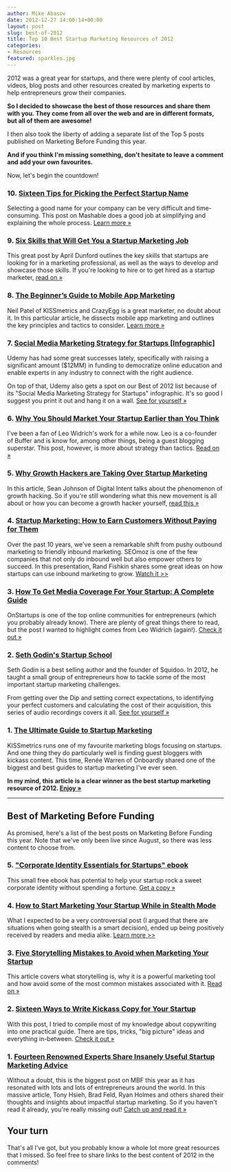 ```yaml
---
author: Mike Abasov
date: 2012-12-27 14:00:14+00:00
layout: post
slug: best-of-2012
title: Top 10 Best Startup Marketing Resources of 2012
categories:
- Resources
featured: sparkles.jpg
---
```



2012 was a great year for startups, and there were plenty of cool articles, videos, blog posts and other resources created by marketing experts to help entrepreneurs grow their companies.

**So I decided to showcase the best of those resources and share them with you. They come from all over the web and are in different formats, but all of them are awesome!**

I then also took the liberty of adding a separate list of the Top 5 posts published on Marketing Before Funding this year.

**And if you think I'm missing something, don't hesitate to leave a comment and add your own favourites.**

Now, let's begin the countdown!

<!-- more -->


### 10. [Sixteen Tips for Picking the Perfect Startup Name](//mashable.com/2012/10/04/startup-naming/)


Selecting a good name for your company can be very difficult and time-consuming. This post on Mashable does a good job at simplifying and explaining the whole process. [Learn more &raquo;](//mashable.com/2012/10/04/startup-naming/)


### 9. [Six Skills that Will Get You a Startup Marketing Job](//www.rocketwatcher.com/blog/2012/04/startup-marketing-job.html)


This great post by April Dunford outlines the key skills that startups are looking for in a marketing professional, as well as the ways to develop and showcase those skills. If you're looking to hire or to get hired as a startup marketer, [read on &raquo;](//www.rocketwatcher.com/blog/2012/04/startup-marketing-job.html)


### 8. [The Beginner’s Guide to Mobile App Marketing](//www.quicksprout.com/2012/05/10/the-beginners-guide-to-mobile-app-marketing/)


Neil Patel of KISSmetrics and CrazyEgg is a great marketer, no doubt about it. In this particular article, he dissects mobile app marketing and outlines the key principles and tactics to consider. [Learn more &raquo;](//www.quicksprout.com/2012/05/10/the-beginners-guide-to-mobile-app-marketing/)


### 7. [Social Media Marketing Strategy for Startups [Infographic]](//www.udemy.com/blog/social-media-marketing-for-startups-infographic/)


Udemy has had some great successes lately, specifically with raising a significant amount ($12MM) in funding to democratize online education and enable experts in any industry to connect with the right audience.

On top of that, Udemy also gets a spot on our Best of 2012 list because of its "Social Media Marketing Strategy for Startups" infographic. It's so good I suggest you print it out and hang it on a wall. [See for yourself &raquo;](//www.udemy.com/blog/social-media-marketing-for-startups-infographic/)


### 6. [Why You Should Market Your Startup Earlier than You Think](//leostartsup.com/2012/07/why-you-should-market-your-startup-earlier-than-you-think/)


I've been a fan of Leo Widrich's work for a while now. Leo is a co-founder of Buffer and is know for, among other things, being a guest blogging superstar. This post, however, is more about strategy than tactics. [Read on &raquo;](//leostartsup.com/2012/07/why-you-should-market-your-startup-earlier-than-you-think/)


### 5. [Why Growth Hackers are Taking Over Startup Marketing](//technori.com/2012/10/2600-up-and-to-the-right-why-growth-hackers-are-taking-over-startup-marketing/)


In this article, Sean Johnson of Digital Intent talks about the phenomenon of growth hacking. So if you're still wondering what this new movement is all about or how you can become a growth hacker yourself, [read this &raquo;](//technori.com/2012/10/2600-up-and-to-the-right-why-growth-hackers-are-taking-over-startup-marketing/)


### 4. [Startup Marketing: How to Earn Customers Without Paying for Them](//www.seomoz.org/blog/startup-marketing-how-to-earn-customers-without-paying-for-them)


Over the past 10 years, we've seen a remarkable shift from pushy outbound marketing to friendly inbound marketing. SEOmoz is one of the few companies that not only do inbound well but also empower others to succeed. In this presentation, Rand Fishkin shares some great ideas on how startups can use inbound marketing to grow. [Watch it >>](//www.seomoz.org/blog/startup-marketing-how-to-earn-customers-without-paying-for-them)


### 3. [How To Get Media Coverage For Your Startup: A Complete Guide](//onstartups.com/tabid/3339/bid/80121/How-To-Get-Media-Coverage-For-Your-Startup-A-Complete-Guide.aspx)


OnStartups is one of the top online communities for entrepreneurs (which you probably already know). There are plenty of great things there to read, but the post I wanted to highlight comes from Leo Widrich (again!). [Check it out &raquo;](//onstartups.com/tabid/3339/bid/80121/How-To-Get-Media-Coverage-For-Your-Startup-A-Complete-Guide.aspx)


### 2. [Seth Godin's Startup School](//www.earwolf.com/show/startup-school/)


Seth Godin is a best selling author and the founder of Squidoo. In 2012, he taught a small group of entrepreneurs how to tackle some of the most important startup marketing challenges. 

From getting over the Dip and setting correct expectations, to identifying your perfect customers and calculating the cost of their acquisition, this series of audio recordings covers it all. [See for yourself &raquo;](//www.earwolf.com/show/startup-school/)


### 1. [The Ultimate Guide to Startup Marketing](//blog.kissmetrics.com/ultimate-guide-startup-marketing/)


KISSmetrics runs one of my favourite marketing blogs focusing on startups. And one thing they do particularly well is finding guest bloggers with kickass content. This time, Renée Warren of Onboardly shared one of the biggest and best guides to startup marketing I've ever seen.

**In my mind, this article is a clear winner as the best startup marketing resource of 2012. [Enjoy &raquo;](//blog.kissmetrics.com/ultimate-guide-startup-marketing/)**

<hr>

## Best of Marketing Before Funding

As promised, here's a list of the best posts on Marketing Before Funding this year. Note that we've only been live since August, so there was less content to choose from.


### 5. ["Corporate Identity Essentials for Startups" ebook](/2012/10/18/ebook/)


This small free ebook has potential to help your startup rock a sweet corporate identity without spending a fortune. [Get a copy &raquo;](/2012/10/18/ebook/)


### 4. [How to Start Marketing Your Startup While in Stealth Mode](/2012/09/12/marketing-in-stealth-mode/)


What I expected to be a very controversial post (I argued that there are situations when going stealth is a smart decision), ended up being positively received by readers and media alike. [Learn more >>](/2012/09/12/marketing-in-stealth-mode/)


### 3. [Five Storytelling Mistakes to Avoid when Marketing Your Startup](/2012/08/28/startup-storytelling-mistakes/)


This article covers what storytelling is, why it is a powerful marketing tool and how avoid some of the most common mistakes associated with it. [Read on &raquo;](/2012/08/28/startup-storytelling-mistakes/)


### 2. [Sixteen Ways to Write Kickass Copy for Your Startup](/2012/09/26/ways-to-improve-copywriting/)


With this post, I tried to compile most of my knowledge about copywriting into one practical guide. There are tips, tricks, "big picture" ideas and everything in-between. [Check it out &raquo;](/2012/09/26/ways-to-improve-copywriting/)


### 1. [Fourteen Renowned Experts Share Insanely Useful Startup Marketing Advice](/2012/08/07/startup-marketing-priorities/)


Without a doubt, this is the biggest post on MBF this year as it has resonated with lots and lots of entrepreneurs around the world. In this massive article, Tony Hsieh, Brad Feld, Ryan Holmes and others shared their thoughts and insights about impactful startup marketing. So if you haven't read it already, you're really missing out! [Catch up and read it &raquo;](/2012/08/07/startup-marketing-priorities/)


## Your turn

That's all I've got, but you probably know a whole lot more great resources that I missed. So feel free to share links to the best content of 2012 in the comments!
